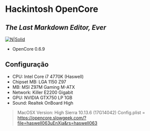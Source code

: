 # Hackintosh OpenCore 
## _The Last Markdown Editor, Ever_

[![N|Solid](https://dortania.github.io/OpenCore-Install-Guide/homepage.png)](https://dortania.github.io/OpenCore-Install-Guide/)

- OpenCore 0.6.9

## Configuração

- CPU: Intel Core i7 4770K (Haswell)
- Chipset MB: LGA 1150 Z97
- MB: MSI Z97M Gaming M-ATX
- Network: Killer E2200 Gigabit
- GPU: NVIDIA GTX750 LP 1GB
- Sound: Realtek OnBoard High


> MacOSX Version: High Sierra 10.13.6 (17G14042)
> Config.plist = https://opencore.slowgeek.com/?file=haswell063uEnXja&rs=haswell063
